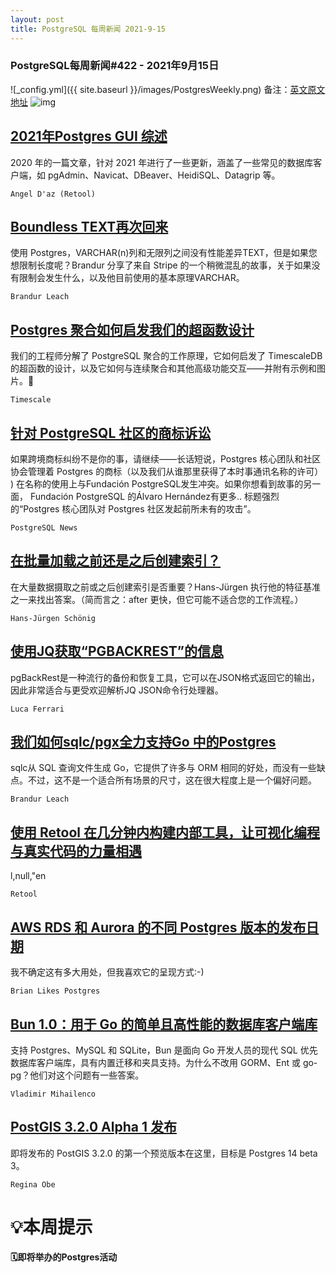 ```yaml
---
layout: post
title: PostgreSQL 每周新闻 2021-9-15
---
```

### PostgreSQL每周新闻#422 - 2021年9月15日
![_config.yml]({{ site.baseurl }}/images/PostgresWeekly.png)
备注：[英文原文地址](https://postgresweekly.com/issues/422)
![img](https://res.cloudinary.com/cpress/image/upload/w_1280,e_sharpen:60/pslzvoamdiae0nmrbgow.jpg)
## [2021年Postgres GUI 综述](https://postgresweekly.com/link/113637/web)
2020 年的一篇文章，针对 2021 年进行了一些更新，涵盖了一些常见的数据库客户端，如 pgAdmin、Navicat、DBeaver、HeidiSQL、Datagrip 等。


`Angel D'az (Retool) `
## [Boundless TEXT再次回来](https://postgresweekly.com/link/113638/web)
使用 Postgres，VARCHAR(n)列和无限列之间没有性能差异TEXT，但是如果您想限制长度呢？Brandur 分享了来自 Stripe 的一个稍微混乱的故事，关于如果没有限制会发生什么，以及他目前使用的基本原理VARCHAR。


`Brandur Leach `
## [Postgres 聚合如何启发我们的超函数设计](https://postgresweekly.com/link/113639/web)
我们的工程师分解了 PostgreSQL 聚合的工作原理，它如何启发了 TimescaleDB 的超函数的设计，以及它如何与连续聚合和其他高级功能交互——并附有示例和图片。🚀


`Timescale `
## [针对 PostgreSQL 社区的商标诉讼](https://postgresweekly.com/link/113640/web)
如果跨境商标纠纷不是你的事，请继续——长话短说，Postgres 核心团队和社区协会管理着 Postgres 的商标（以及我们从谁那里获得了本时事通讯名称的许可） ) 在名称的使用上与Fundación PostgreSQL发生冲突。如果你想看到故事的另一面， Fundación PostgreSQL 的Álvaro Hernández有更多.. 标题强烈的“Postgres 核心团队对 Postgres 社区发起前所未有的攻击”。


`PostgreSQL News `
## [在批量加载之前还是之后创建索引？](https://postgresweekly.com/link/113642/web)
在大量数据摄取之前或之后创建索引是否重要？Hans-Jürgen 执行他的特征基准之一来找出答案。（简而言之：after 更快，但它可能不适合您的工作流程。）


`Hans-Jürgen Schönig `
## [使用JQ获取“PGBACKREST”的信息](https://postgresweekly.com/link/113643/web)
pgBackRest是一种流行的备份和恢复工具，它可以在JSON格式返回它的输出，因此非常适合与更受欢迎解析JQ JSON命令行处理器。


`Luca Ferrari `
## [我们如何sqlc/pgx全力支持Go 中的Postgres](https://postgresweekly.com/link/113646/web)
sqlc从 SQL 查询文件生成 Go，它提供了许多与 ORM 相同的好处，而没有一些缺点。不过，这不是一个适合所有场景的尺寸，这在很大程度上是一个偏好问题。


`Brandur Leach `
## [使用 Retool 在几分钟内构建内部工具，让可视化编程与真实代码的力量相遇](https://postgresweekly.com/link/113648/web)
l,null,"en


`Retool `
## [AWS RDS 和 Aurora 的不同 Postgres 版本的发布日期](https://postgresweekly.com/link/113649/web)
我不确定这有多大用处，但我喜欢它的呈现方式:-)


`Brian Likes Postgres `
## [Bun 1.0：用于 Go 的简单且高性能的数据库客户端库](https://postgresweekly.com/link/113650/web)
支持 Postgres、MySQL 和 SQLite，Bun 是面向 Go 开发人员的现代 SQL 优先数据库客户端库，具有内置迁移和夹具支持。为什么不改用 GORM、Ent 或 go-pg？他们对这个问题有一些答案。


`Vladimir Mihailenco `
## [PostGIS 3.2.0 Alpha 1 发布](https://postgresweekly.com/link/113652/web)
即将发布的 PostGIS 3.2.0 的第一个预览版本在这里，目标是 Postgres 14 beta 3。


`Regina Obe `
# 💡本周提示


**🗓即将举办的Postgres活动**
